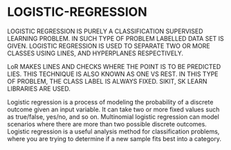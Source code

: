# LOGISTIC-REGRESSION
LOGISTIC REGRESSION IS PURELY A CLASSIFICATION SUPERVISED LEARNING PROBLEM. IN SUCH TYPE OF PROBLEM LABELLED DATA SET IS GIVEN.
LOGISTIC REGRESSION IS USED TO SEPARATE TWO OR MORE CLASSES USING LINES, AND HYPERPLANES RESPECTIVELY.  

LoR MAKES LINES AND CHECKS WHERE THE POINT IS TO BE PREDICTED LIES. THIS TECHNIQUE IS ALSO KNOWN AS ONE VS REST. 
IN THIS TYPE OF PROBLEM, THE CLASS LABEL IS ALWAYS FIXED. 
SIKIT, SK LEARN LIBRARIES ARE USED.
 
Logistic regression is a process of modeling the probability of a discrete outcome given an input variable. 
It can take two or more fixed values such as true/false, yes/no, and so on. 
Multinomial logistic regression can model scenarios where there are more than two possible discrete outcomes. 
Logistic regression is a useful analysis method for classification problems, where you are trying to determine if a new sample fits best into a category. 
